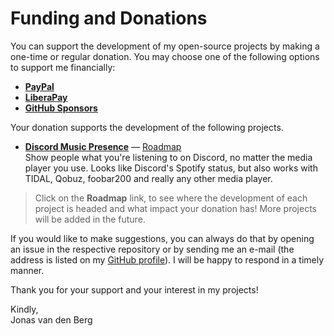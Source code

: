 # Funding and Donations

You can support the development of my open-source projects
by making a one-time or regular donation.
You may choose one of the following options to support me financially:

- **[PayPal](https://www.paypal.com/donate/?hosted_button_id=WJE4KJ45EZQUN)**
- **[LiberaPay](https://liberapay.com/jonasvandenberg)**
- **[GitHub Sponsors](https://github.com/sponsors/jonasberge)**

Your donation supports the development of the following projects.  

- **[Discord Music Presence](https://github.com/jonasberge/discord-music-presence)**
  — [Roadmap](https://github.com/jonasberge/discord-music-presence/blob/master/ROADMAP.md)  
  Show people what you're listening to on Discord,
  no matter the media player you use.
  Looks like Discord's Spotify status,
  but also works with TIDAL, Qobuz, foobar200
  and really any other media player.

> Click on the **Roadmap** link, to see where the development of each project is headed
> and what impact your donation has! More projects will be added in the future.

If you would like to make suggestions,
you can always do that by opening an issue in the respective repository
or by sending me an e-mail (the address is listed on my
[GitHub profile](https://github.com/jonasberge)).
I will be happy to respond in a timely manner.

Thank you for your support and your interest in my projects!

Kindly,  
Jonas van den Berg
